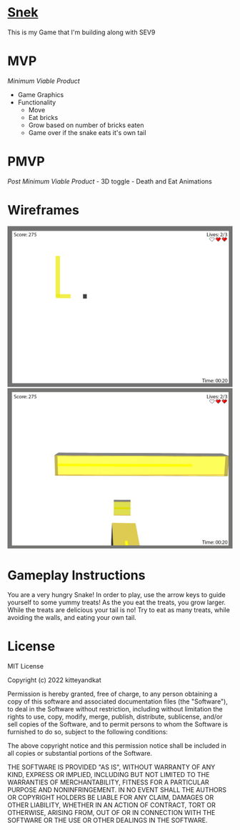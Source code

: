 # <a href="snek.html"> Snek</a>
This is my Game that I'm building along with SEV9

# MVP
*Minimum Viable Product*

- Game Graphics
- Functionality
  - Move
  - Eat bricks
  - Grow based on number of bricks eaten
  - Game over if the snake eats it's own tail

# PMVP
  *Post Minimum Viable Product*
    - 3D toggle
    - Death and Eat Animations 

# Wireframes
  ![2D](/Snek2dwireframe.png)
  ![3D](/Snek3dwireframe%20copy.png)

# Gameplay Instructions 
You are a very hungry Snake! In order to play, use the arrow keys to guide yourself to some yummy treats! As the you eat the treats, you grow larger. While the treats are delicious your tail is no! Try to eat as many treats, while avoiding the walls, and eating your own tail. 

# License 
  MIT License

Copyright (c) 2022 kitteyandkat

Permission is hereby granted, free of charge, to any person obtaining a copy
of this software and associated documentation files (the "Software"), to deal
in the Software without restriction, including without limitation the rights
to use, copy, modify, merge, publish, distribute, sublicense, and/or sell
copies of the Software, and to permit persons to whom the Software is
furnished to do so, subject to the following conditions:

The above copyright notice and this permission notice shall be included in all
copies or substantial portions of the Software.

THE SOFTWARE IS PROVIDED "AS IS", WITHOUT WARRANTY OF ANY KIND, EXPRESS OR
IMPLIED, INCLUDING BUT NOT LIMITED TO THE WARRANTIES OF MERCHANTABILITY,
FITNESS FOR A PARTICULAR PURPOSE AND NONINFRINGEMENT. IN NO EVENT SHALL THE
AUTHORS OR COPYRIGHT HOLDERS BE LIABLE FOR ANY CLAIM, DAMAGES OR OTHER
LIABILITY, WHETHER IN AN ACTION OF CONTRACT, TORT OR OTHERWISE, ARISING FROM,
OUT OF OR IN CONNECTION WITH THE SOFTWARE OR THE USE OR OTHER DEALINGS IN THE
SOFTWARE.
